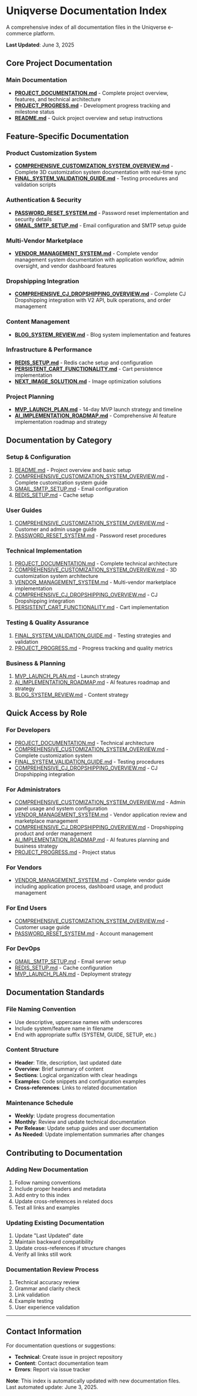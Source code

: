 # Uniqverse Documentation Index

A comprehensive index of all documentation files in the Uniqverse e-commerce platform.

**Last Updated**: June 3, 2025

## Core Project Documentation

### Main Documentation
- **[PROJECT_DOCUMENTATION.md](./PROJECT_DOCUMENTATION.md)** - Complete project overview, features, and technical architecture
- **[PROJECT_PROGRESS.md](./PROJECT_PROGRESS.md)** - Development progress tracking and milestone status
- **[README.md](../README.md)** - Quick project overview and setup instructions

## Feature-Specific Documentation

### Product Customization System
- **[COMPREHENSIVE_CUSTOMIZATION_SYSTEM_OVERVIEW.md](./COMPREHENSIVE_CUSTOMIZATION_SYSTEM_OVERVIEW.md)** - Complete 3D customization system documentation with real-time sync
- **[FINAL_SYSTEM_VALIDATION_GUIDE.md](./FINAL_SYSTEM_VALIDATION_GUIDE.md)** - Testing procedures and validation scripts

### Authentication & Security
- **[PASSWORD_RESET_SYSTEM.md](./PASSWORD_RESET_SYSTEM.md)** - Password reset implementation and security details
- **[GMAIL_SMTP_SETUP.md](./GMAIL_SMTP_SETUP.md)** - Email configuration and SMTP setup guide

### Multi-Vendor Marketplace
- **[VENDOR_MANAGEMENT_SYSTEM.md](./VENDOR_MANAGEMENT_SYSTEM.md)** - Complete vendor management system documentation with application workflow, admin oversight, and vendor dashboard features

### Dropshipping Integration
- **[COMPREHENSIVE_CJ_DROPSHIPPING_OVERVIEW.md](./COMPREHENSIVE_CJ_DROPSHIPPING_OVERVIEW.md)** - Complete CJ Dropshipping integration with V2 API, bulk operations, and order management

### Content Management
- **[BLOG_SYSTEM_REVIEW.md](./BLOG_SYSTEM_REVIEW.md)** - Blog system implementation and features

### Infrastructure & Performance
- **[REDIS_SETUP.md](./REDIS_SETUP.md)** - Redis cache setup and configuration
- **[PERSISTENT_CART_FUNCTIONALITY.md](./PERSISTENT_CART_FUNCTIONALITY.md)** - Cart persistence implementation
- **[NEXT_IMAGE_SOLUTION.md](./NEXT_IMAGE_SOLUTION.md)** - Image optimization solutions

### Project Planning
- **[MVP_LAUNCH_PLAN.md](./MVP_LAUNCH_PLAN.md)** - 14-day MVP launch strategy and timeline
- **[AI_IMPLEMENTATION_ROADMAP.md](./AI_IMPLEMENTATION_ROADMAP.md)** - Comprehensive AI feature implementation roadmap and strategy

## Documentation by Category

### Setup & Configuration
1. [README.md](../README.md) - Project overview and basic setup
2. [COMPREHENSIVE_CUSTOMIZATION_SYSTEM_OVERVIEW.md](./COMPREHENSIVE_CUSTOMIZATION_SYSTEM_OVERVIEW.md) - Complete customization system guide
3. [GMAIL_SMTP_SETUP.md](./GMAIL_SMTP_SETUP.md) - Email configuration
4. [REDIS_SETUP.md](./REDIS_SETUP.md) - Cache setup

### User Guides
1. [COMPREHENSIVE_CUSTOMIZATION_SYSTEM_OVERVIEW.md](./COMPREHENSIVE_CUSTOMIZATION_SYSTEM_OVERVIEW.md) - Customer and admin usage guide
2. [PASSWORD_RESET_SYSTEM.md](./PASSWORD_RESET_SYSTEM.md) - Password reset procedures

### Technical Implementation
1. [PROJECT_DOCUMENTATION.md](./PROJECT_DOCUMENTATION.md) - Complete technical architecture
2. [COMPREHENSIVE_CUSTOMIZATION_SYSTEM_OVERVIEW.md](./COMPREHENSIVE_CUSTOMIZATION_SYSTEM_OVERVIEW.md) - 3D customization system architecture
3. [VENDOR_MANAGEMENT_SYSTEM.md](./VENDOR_MANAGEMENT_SYSTEM.md) - Multi-vendor marketplace implementation
4. [COMPREHENSIVE_CJ_DROPSHIPPING_OVERVIEW.md](./COMPREHENSIVE_CJ_DROPSHIPPING_OVERVIEW.md) - CJ Dropshipping integration
5. [PERSISTENT_CART_FUNCTIONALITY.md](./PERSISTENT_CART_FUNCTIONALITY.md) - Cart implementation

### Testing & Quality Assurance
1. [FINAL_SYSTEM_VALIDATION_GUIDE.md](./FINAL_SYSTEM_VALIDATION_GUIDE.md) - Testing strategies and validation
2. [PROJECT_PROGRESS.md](./PROJECT_PROGRESS.md) - Progress tracking and quality metrics

### Business & Planning
1. [MVP_LAUNCH_PLAN.md](./MVP_LAUNCH_PLAN.md) - Launch strategy
2. [AI_IMPLEMENTATION_ROADMAP.md](./AI_IMPLEMENTATION_ROADMAP.md) - AI features roadmap and strategy
3. [BLOG_SYSTEM_REVIEW.md](./BLOG_SYSTEM_REVIEW.md) - Content strategy

## Quick Access by Role

### For Developers
- [PROJECT_DOCUMENTATION.md](./PROJECT_DOCUMENTATION.md) - Technical architecture
- [COMPREHENSIVE_CUSTOMIZATION_SYSTEM_OVERVIEW.md](./COMPREHENSIVE_CUSTOMIZATION_SYSTEM_OVERVIEW.md) - Complete customization system
- [FINAL_SYSTEM_VALIDATION_GUIDE.md](./FINAL_SYSTEM_VALIDATION_GUIDE.md) - Testing procedures
- [COMPREHENSIVE_CJ_DROPSHIPPING_OVERVIEW.md](./COMPREHENSIVE_CJ_DROPSHIPPING_OVERVIEW.md) - CJ Dropshipping integration

### For Administrators
- [COMPREHENSIVE_CUSTOMIZATION_SYSTEM_OVERVIEW.md](./COMPREHENSIVE_CUSTOMIZATION_SYSTEM_OVERVIEW.md) - Admin panel usage and system configuration
- [VENDOR_MANAGEMENT_SYSTEM.md](./VENDOR_MANAGEMENT_SYSTEM.md) - Vendor application review and marketplace management
- [COMPREHENSIVE_CJ_DROPSHIPPING_OVERVIEW.md](./COMPREHENSIVE_CJ_DROPSHIPPING_OVERVIEW.md) - Dropshipping product and order management
- [AI_IMPLEMENTATION_ROADMAP.md](./AI_IMPLEMENTATION_ROADMAP.md) - AI features planning and business strategy
- [PROJECT_PROGRESS.md](./PROJECT_PROGRESS.md) - Project status

### For Vendors
- [VENDOR_MANAGEMENT_SYSTEM.md](./VENDOR_MANAGEMENT_SYSTEM.md) - Complete vendor guide including application process, dashboard usage, and product management

### For End Users
- [COMPREHENSIVE_CUSTOMIZATION_SYSTEM_OVERVIEW.md](./COMPREHENSIVE_CUSTOMIZATION_SYSTEM_OVERVIEW.md) - Customer usage guide
- [PASSWORD_RESET_SYSTEM.md](./PASSWORD_RESET_SYSTEM.md) - Account management

### For DevOps
- [GMAIL_SMTP_SETUP.md](./GMAIL_SMTP_SETUP.md) - Email server setup
- [REDIS_SETUP.md](./REDIS_SETUP.md) - Cache configuration
- [MVP_LAUNCH_PLAN.md](./MVP_LAUNCH_PLAN.md) - Deployment strategy

## Documentation Standards

### File Naming Convention
- Use descriptive, uppercase names with underscores
- Include system/feature name in filename
- End with appropriate suffix (SYSTEM, GUIDE, SETUP, etc.)

### Content Structure
- **Header**: Title, description, last updated date
- **Overview**: Brief summary of content
- **Sections**: Logical organization with clear headings
- **Examples**: Code snippets and configuration examples
- **Cross-references**: Links to related documentation

### Maintenance Schedule
- **Weekly**: Update progress documentation
- **Monthly**: Review and update technical documentation
- **Per Release**: Update setup guides and user documentation
- **As Needed**: Update implementation summaries after changes

## Contributing to Documentation

### Adding New Documentation
1. Follow naming conventions
2. Include proper headers and metadata
3. Add entry to this index
4. Update cross-references in related docs
5. Test all links and examples

### Updating Existing Documentation
1. Update "Last Updated" date
2. Maintain backward compatibility
3. Update cross-references if structure changes
4. Verify all links still work

### Documentation Review Process
1. Technical accuracy review
2. Grammar and clarity check
3. Link validation
4. Example testing
5. User experience validation

---

## Contact Information

For documentation questions or suggestions:
- **Technical**: Create issue in project repository
- **Content**: Contact documentation team
- **Errors**: Report via issue tracker

**Note**: This index is automatically updated with new documentation files. Last automated update: June 3, 2025.
